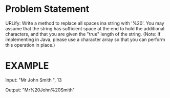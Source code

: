 Problem Statement
=================


URLify: Write a method to replace all spaces ina  string with '%20'. You may assume that the string has sufficient space at the end to hold the additional characters, and that you are given the "true" length of the string. (Note: If implementing in Java, please use a character array so that you can perform this operation in place.)


EXAMPLE
=======

Input: "Mr John Smith     ", 13

Output: "Mr%20John%20Smith"


